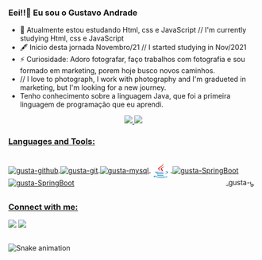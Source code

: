 ### Eei!!👋 Eu sou o Gustavo Andrade

- 🌱 Atualmente estou estudando Html, css e JavaScript   //   I'm currently studying Html, css e JavaScript 
- 🖋 Inicio desta jornada Novembro/21    //    I started studying in Nov/2021
- ⚡ Curiosidade: Adoro fotografar, faço trabalhos com fotografia e sou formado em marketing, porem hoje busco novos caminhos.
-    // I love to photograph, I work with photography and I'm gradueted in marketing, but I'm looking for a new journey.
-    Tenho conhecimento sobre a linguagem Java, que foi a primeira linguagem de programação que eu aprendi.

<div align="center">
  <a href="https://github.com/GustaAndrad">
  <img height="160em" src="https://github-readme-stats.vercel.app/api?username=GustaAndrad&show_icons=true&theme=great-gatsby&include_all_commits=true&count_private=true"/>
  <img height="160em" src="https://github-readme-stats.vercel.app/api/top-langs/?username=GustaAndrad&layout=compact&langs_count=7&theme=great-gatsby"/>
</div>

  
  ### Languages and Tools:
<div style="display: inline_block"><br>
 
  <img align="center" alt="gusta-github" height="30" width="40" src="https://img.icons8.com/ios-glyphs/30/000000/github.png">
  <img align="center" alt="gusta-git" height="30" width="40" src="https://img.icons8.com/color/48/000000/git.png">
  <img align="center" alt="gusta-mysql" height="30" width="40" src="https://cdn-icons-png.flaticon.com/512/5968/5968254.png">
  <img align="center" alt="gusta-Java" height="30" width="40" src="https://raw.githubusercontent.com/devicons/devicon/master/icons/java/java-original.svg">
  <img align="center" alt="gusta-SpringBoot" height="30" width="40" src="https://img.icons8.com/color/48/000000/spring-logo.png">
  <img align="center" alt="gusta-SpringBoot" height="30" width="40" <img src="https://img.icons8.com/color/48/000000/mongodb.png">
  <img align="right" alt="gusta-gif" height="100" style="border-radius:45px;" src="https://media0.giphy.com/media/USV0ym3bVWQJJmNu3N/giphy.gif?cid=ecf05e474z1i8jmer5xgdr8yt7gcqdz4h0u6x3smioflxb93&rid=giphy.gif&ct=g">
</div>

 ##
 
  ### Connect with me:
<div> 
  <a href = "mailto:gusta.andradev@gmail.com"><img src="https://img.shields.io/badge/-Gmail-%23333?style=for-the-badge&logo=gmail&logoColor=white" target="_blank"></a>
  <a href="https://www.linkedin.com/in/gustavo-andrade-453186226" target="_blank"><img src="https://img.shields.io/badge/-LinkedIn-%230077B5?style=for-the-badge&logo=linkedin&logoColor=white" target="_blank"></a> 
  
  ##
  
   ![Snake animation](https://github.com/GustaAndrad/GustaAndrad/blob/output/github-contribution-grid-snake.svg)
  
</div>
